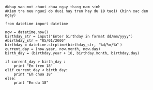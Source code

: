 <pre>
<code class="language-python">#Nhap vao mot chuoi chua ngay thang nam sinh
#Kiem tra neu nguoi do duoi hay tren hay du 18 tuoi( Chinh xac den ngay)

from datetime import datetime

now = datetime.now()
birthday_str = input("Enter birthday in format dd/mm/yyyy")
#birthday_str = "05/01/2000"
birthday = datetime.strptime(birthday_str, '%d/%m/%Y')
current_day = (now.year, now.month, now.day)
birth_day = (birthday.year + 18, birthday.month, birthday.day)

if current_day &gt; birth_day :
    print "Em tren 18"
elif current_day &lt; birth_day:
    print "Em chua 18"
else: 
    print "Em du 18"</code></pre>

<p>&nbsp;</p>
